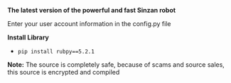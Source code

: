 **The latest version of the powerful and fast Sinzan robot**

Enter your user account information in the config.py file

**Install Library**
- ```pip install rubpy==5.2.1```

**Note:** The source is completely safe, because of scams and source sales, this source is encrypted and compiled
